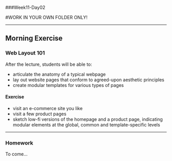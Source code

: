 ###Week11-Day02

#WORK IN YOUR OWN FOLDER ONLY!

---

## Morning Exercise


### Web Layout 101

After the lecture, students will be able to:

- articulate the anatomy of a typical webpage- lay out website pages that conform to agreed­-upon aesthetic principles- create modular templates for various types of pages


#### Exercise

- visit an e-commerce site you like
- visit a few product pages
- sketch low-fi versions of the homepage and a product page, indicating modular elements at the 
	global, common and template-specific levels


------------


### Homework

To come...

